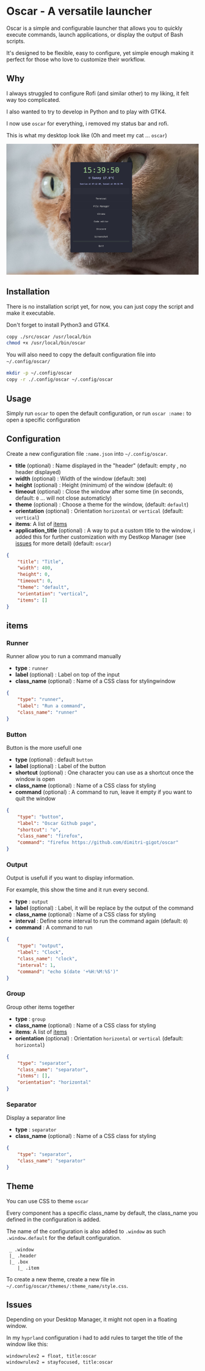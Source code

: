 # Oscar - A versatile launcher
Oscar is a simple and configurable launcher that allows you to quickly execute commands, launch applications, or display the output of Bash scripts. 

It's designed to be flexible, easy to configure, yet simple enough making it perfect for those who love to customize their workflow.

## Why
I always struggled to configure Rofi (and similar other) to my liking, it felt way too complicated.

I also wanted to try to develop in Python and to play with GTK4.

I now use `oscar` for everything, i removed my status bar and rofi.

This is what my desktop look like (Oh and meet my cat ... `oscar`)

![image](./images/1.png)


## Installation
There is no installation script yet, for now, you can just copy the script and make it executable.

Don't forget to install Python3 and GTK4.

```bash
copy ./src/oscar /usr/local/bin
chmod +x /usr/local/bin/oscar
```

You will also need to copy the default configuration file into `~/.config/oscar/`

```bash
mkdir -p ~/.config/oscar
copy -r ./.config/oscar ~/.config/oscar
```


## Usage
Simply run `oscar` to open the default configuration, or run `oscar :name:` to open a specific configuration

## Configuration
Create a new configuration file `:name.json` into `~/.config/oscar`.

- **title** (optional) : Name displayed in the "header" (default: empty , no header displayed)
- **width** (optional) : Width of the window (default: `300`)
- **height** (optional) : Height (minimum) of the window (default: `0`)
- **timeout** (optional) : Close the window after some time (in seconds, default: `0` ... will not close automaticly)
- **theme** (optional) : Choose a theme for the window, (default: `default`)
- **orientation** (optional) : Orientation  `horizontal` or `vertical` (default: `vertical`)
- **items**: A list of [items](#items)
- **application_title** (optional) : A way to put a custom title to the window, i added this for further customization with my Destkop Manager (see [issues](#issues) for more detail) (default: `oscar`)

```json
{
    "title": "Title",
    "width": 400,
    "height": 0,
    "timeout": 0,
    "theme": "default",
    "orientation": "vertical",
    "items": []
}
```

## items

### Runner
Runner allow you to run a command manually
- **type** : `runner`
- **label** (optional) : Label on top of the input
- **class_name** (optional) : Name of a CSS class for stylingwindow
```json
{
    "type": "runner",
    "label": "Run a command",
    "class_name": "runner"
}
```

### Button
Button is the more usefull one
- **type** (optional) : default `button`
- **label** (optional) : Label of the button
- **shortcut** (optional) : One character you can use as a shortcut once the window is open
- **class_name** (optional) : Name of a CSS class for styling
- **command** (optional) : A command to run, leave it empty if you want to quit the window
```json
{
    "type": "button",
    "label": "Oscar Github page",
    "shortcut": "o",
    "class_name": "firefox",
    "command": "firefox https://github.com/dimitri-gigot/oscar"
}
```


### Output
Output is usefull if you want to display information.

For example, this show the time and it run every second.

- **type** : `output`
- **label** (optional) : Label, it will be replace by the output of the command
- **class_name** (optional) : Name of a CSS class for styling
- **interval** : Define some interval to run the command again (default: `0`)
- **command** : A command to run

```json
{
    "type": "output",
    "label": "Clock",
    "class_name": "clock",
    "interval": 1,
    "command": "echo $(date '+%H:%M:%S')"
}
```



### Group
Group other items together

- **type** : `group`
- **class_name** (optional) : Name of a CSS class for styling
- **items**: A list of [items](#items)
- **orientation** (optional) : Orientation  `horizontal` or `vertical` (default: `horizontal`)
```json
{
    "type": "separator",
    "class_name": "separator",
    "items": [],
    "orientation": "horizontal"
}
```


### Separator
Display a separator line

- **type** : `separator`
- **class_name** (optional) : Name of a CSS class for styling

```json
{
    "type": "separator",
    "class_name": "separator"
}
```

## Theme
You can use CSS to theme `oscar`

Every component has a specific class_name by default, the class_name you defined in the configuration is added.

The name of the configuration is also added to `.window` as such `.window.default` for the default configuration.

```
 _ .window
 |_ .header
 |_ .box
    |_ .item
```

To create a new theme, create a new file in `~/.config/oscar/themes/:theme_name/style.css`.


## Issues

Depending on your Desktop Manager, it might not open in a floating window.

In my `hyprland` configuration i had to add rules to target the title of the window like this:
```
windowrulev2 = float, title:oscar
windowrulev2 = stayfocused, title:oscar
```
